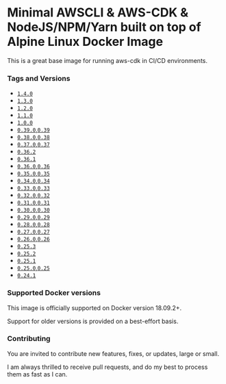 # Minimal AWSCLI & AWS-CDK & NodeJS/NPM/Yarn built on top of Alpine Linux Docker Image
This is a great base image for running aws-cdk in CI/CD environments.

### Tags and Versions
- [`1.4.0`](https://github.com/robertd/alpine-aws-cdk/blob/master/1.4.0/Dockerfile)
- [`1.3.0`](https://github.com/robertd/alpine-aws-cdk/blob/master/1.3.0/Dockerfile)
- [`1.2.0`](https://github.com/robertd/alpine-aws-cdk/blob/master/1.2.0/Dockerfile)
- [`1.1.0`](https://github.com/robertd/alpine-aws-cdk/blob/master/1.1.0/Dockerfile)
- [`1.0.0`](https://github.com/robertd/alpine-aws-cdk/blob/master/1.0.0/Dockerfile)
- [`0.39.0`,`0.39`](https://github.com/robertd/alpine-aws-cdk/blob/master/0.39.0/Dockerfile)
- [`0.38.0`,`0.38`](https://github.com/robertd/alpine-aws-cdk/blob/master/0.38.0/Dockerfile)
- [`0.37.0`,`0.37`](https://github.com/robertd/alpine-aws-cdk/blob/master/0.37.0/Dockerfile)
- [`0.36.2`](https://github.com/robertd/alpine-aws-cdk/blob/master/0.36.2/Dockerfile)
- [`0.36.1`](https://github.com/robertd/alpine-aws-cdk/blob/master/0.36.1/Dockerfile)
- [`0.36.0`,`0.36`](https://github.com/robertd/alpine-aws-cdk/blob/master/0.36.0/Dockerfile)
- [`0.35.0`,`0.35`](https://github.com/robertd/alpine-aws-cdk/blob/master/0.35.0/Dockerfile)
- [`0.34.0`,`0.34`](https://github.com/robertd/alpine-aws-cdk/blob/master/0.34.0/Dockerfile)
- [`0.33.0`,`0.33`](https://github.com/robertd/alpine-aws-cdk/blob/master/0.33.0/Dockerfile)
- [`0.32.0`,`0.32`](https://github.com/robertd/alpine-aws-cdk/blob/master/0.32.0/Dockerfile)
- [`0.31.0`,`0.31`](https://github.com/robertd/alpine-aws-cdk/blob/master/0.31.0/Dockerfile)
- [`0.30.0`,`0.30`](https://github.com/robertd/alpine-aws-cdk/blob/master/0.30.0/Dockerfile)
- [`0.29.0`,`0.29`](https://github.com/robertd/alpine-aws-cdk/blob/master/0.29.0/Dockerfile)
- [`0.28.0`,`0.28`](https://github.com/robertd/alpine-aws-cdk/blob/master/0.28.0/Dockerfile)
- [`0.27.0`,`0.27`](https://github.com/robertd/alpine-aws-cdk/blob/master/0.27.0/Dockerfile)
- [`0.26.0`,`0.26`](https://github.com/robertd/alpine-aws-cdk/blob/master/0.26.0/Dockerfile)
- [`0.25.3`](https://github.com/robertd/alpine-aws-cdk/blob/master/0.25.3/Dockerfile)
- [`0.25.2`](https://github.com/robertd/alpine-aws-cdk/blob/master/0.25.2/Dockerfile)
- [`0.25.1`](https://github.com/robertd/alpine-aws-cdk/blob/master/0.25.1/Dockerfile)
- [`0.25.0`,`0.25`](https://github.com/robertd/alpine-aws-cdk/blob/master/0.25.0/Dockerfile)
- [`0.24.1`](https://github.com/robertd/alpine-aws-cdk/blob/master/0.24.1/Dockerfile)

### Supported Docker versions

This image is officially supported on Docker version 18.09.2+.

Support for older versions is provided on a best-effort basis.

### Contributing

You are invited to contribute new features, fixes, or updates, large or small.

I am always thrilled to receive pull requests, and do my best to process them as fast as I can.
